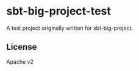 # sbt-big-project-test

A test project originally written for sbt-big-project.

## License

Apache v2
